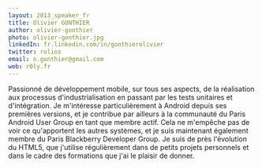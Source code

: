 ```yaml
---
layout: 2013_speaker_fr
title: Olivier GONTHIER
author: olivier-gonthier
photo: olivier-gonthier.jpg
linkedIn: fr.linkedin.com/in/gonthierolivier
twitter: rolios
email: o.gonthier@gmail.com
web: r0ly.fr
---
```


Passionné de développement mobile, sur tous ses aspects, de la réalisation aux processus d'industrialisation en passant par les tests unitaires et d'intégration. Je m'intéresse particulièrement à Android depuis ses premières versions, et je contribue par ailleurs à la communauté du Paris Android User Group en tant que membre actif. Cela ne m'empêche pas de voir ce qu'apportent les autres systèmes, et je suis maintenant également membre du Paris Blackberry Developer Group.
Je suis de près l'évolution du HTML5, que j'utilise régulièrement dans de petits projets personnels et dans le cadre des formations que j'ai le plaisir de donner.